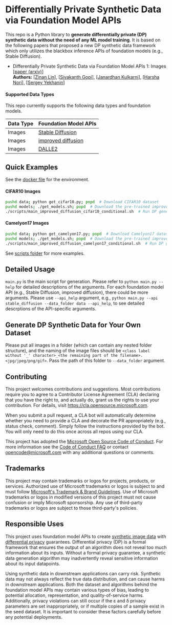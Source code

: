 # Differentially Private Synthetic Data via Foundation Model APIs

This repo is a Python library to **generate differentially private (DP) synthetic data without the need of any ML model training**. It is based on the following papers that proposed a new DP synthetic data framework which only utilizes the blackbox inference APIs of  foundation models (e.g., Stable Diffusion).

* Differentially Private Synthetic Data via Foundation Model APIs 1: Images  
	[[paper (arxiv)](#)]  
    **Authors:** [[Zinan Lin](https://zinanlin.me/)], [[Sivakanth Gopi](https://www.microsoft.com/en-us/research/people/sigopi/)], [[Janardhan Kulkarni](https://www.microsoft.com/en-us/research/people/jakul/)], [[Harsha Nori](https://www.microsoft.com/en-us/research/people/hanori/)], [[Sergey Yekhanin](http://www.yekhanin.org/)]


#### Supported Data Types
This repo currently supports the following data types and foundation models.

| Data Type | Foundation Model APIs |
|--------|--------|
|    Images    |    [Stable Diffusion](https://huggingface.co/docs/diffusers/api/pipelines/stable_diffusion/overview)    |
|    Images    |    [improved diffusion](https://github.com/openai/improved-diffusion)    |
|    Images    |    [DALLE2](https://platform.openai.com/docs/api-reference/images)    |


## Quick Examples

See the [docker file](docker/Dockerfile) for the environment.

#### CIFAR10 Images
```sh
pushd data; python get_cifar10.py; popd  # Download CIFAR10 dataset
pushd models; ./get_models.sh; popd  # Download the pre-trained improved diffusion model
./scripts/main_improved_diffusion_cifar10_conditional.sh  # Run DP generation
```

#### Camelyon17 Images
```sh
pushd data; python get_camelyon17.py; popd  # Download Camelyon17 dataset
pushd models; ./get_models.sh; popd  # Download the pre-trained improved diffusion model
./scripts/main_improved_diffusion_camelyon17_conditional.sh  # Run DP generation
```

See [scripts folder](scripts) for more examples.


## Detailed Usage

`main.py` is the main script for generation. Please refer to `python main.py --help` for detailed descriptions of the arguments. For each foundation model API (e.g., Stable Diffusion, improved diffusion), there could be more arguments. Please use `--api_help` argument, e.g., `python main.py --api stable_diffusion --data_folder data --api_help`, to see detailed descrptions of the API-specific arguments.

## Generate DP Synthetic Data for Your Own Dataset
Please put all images in a folder (which can contain any nested folder structure), and the naming of the image files should be `<class label without '_' character>_<the remaining part of the filename>.<jpg/jpeg/png/gif>`. Pass the path of this folder to `--data_folder` argument.


## Contributing

This project welcomes contributions and suggestions.  Most contributions require you to agree to a
Contributor License Agreement (CLA) declaring that you have the right to, and actually do, grant us
the rights to use your contribution. For details, visit https://cla.opensource.microsoft.com.

When you submit a pull request, a CLA bot will automatically determine whether you need to provide
a CLA and decorate the PR appropriately (e.g., status check, comment). Simply follow the instructions
provided by the bot. You will only need to do this once across all repos using our CLA.

This project has adopted the [Microsoft Open Source Code of Conduct](https://opensource.microsoft.com/codeofconduct/).
For more information see the [Code of Conduct FAQ](https://opensource.microsoft.com/codeofconduct/faq/) or
contact [opencode@microsoft.com](mailto:opencode@microsoft.com) with any additional questions or comments.

## Trademarks

This project may contain trademarks or logos for projects, products, or services. Authorized use of Microsoft 
trademarks or logos is subject to and must follow 
[Microsoft's Trademark & Brand Guidelines](https://www.microsoft.com/en-us/legal/intellectualproperty/trademarks/usage/general).
Use of Microsoft trademarks or logos in modified versions of this project must not cause confusion or imply Microsoft sponsorship.
Any use of third-party trademarks or logos are subject to those third-party's policies.

## Responsible Uses

This project uses foundation model APIs to create [synthetic image data](https://en.wikipedia.org/wiki/Synthetic_data) with [differential privacy](https://en.wikipedia.org/wiki/Differential_privacy) guarantees. Differential privacy (DP) is a formal framework that ensures the output of an algorithm does not reveal too much information about its inputs. Without a formal privacy guarantee, a synthetic data generation algorithm may inadvertently reveal sensitive information about its input datapoints.

Using synthetic data in downstream applications can carry risk. Synthetic data may not always reflect the true data distribution, and can cause harms in downstream applications. Both the dataset and algorithms behind the foundation model APIs may contain various types of bias, leading to potential allocation, representation, and quality-of-service harms. Additionally, privacy violations can still occur if the ε and δ privacy parameters are set inappropriately, or if multiple copies of a sample exist in the seed dataset. It is important to consider these factors carefully before any potential deployments.  
